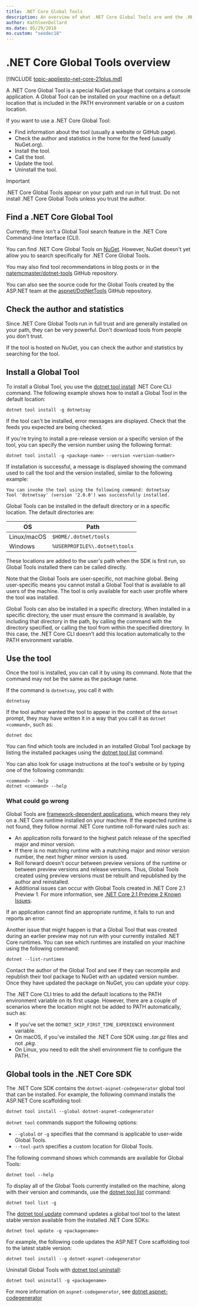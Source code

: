 ```yaml
---
title: .NET Core Global Tools
description: An overview of what .NET Core Global Tools are and the .NET Core CLI commands available for them. 
author: KathleenDollard
ms.date: 05/29/2018
ms.custom: "seodec18"
---
```

# .NET Core Global Tools overview

[!INCLUDE [topic-appliesto-net-core-21plus.md](../../../includes/topic-appliesto-net-core-21plus.md)]

A .NET Core Global Tool is a special NuGet package that contains a console application. A Global Tool can be installed on your machine on a default location that is included in the PATH environment variable or on a custom location.

If you want to use a .NET Core Global Tool:

* Find information about the tool (usually a website or GitHub page).
* Check the author and statistics in the home for the feed (usually NuGet.org).
* Install the tool.
* Call the tool.
* Update the tool.
* Uninstall the tool.

> [!IMPORTANT]
> .NET Core Global Tools appear on your path and run in full trust. Do not install .NET Core Global Tools unless you trust the author.

## Find a .NET Core Global Tool

Currently, there isn't a Global Tool search feature in the .NET Core Command-line Interface (CLI).

You can find .NET Core Global Tools on [NuGet](https://www.nuget.org). However, NuGet doesn't yet allow you to search specifically for .NET Core Global Tools.

You may also find tool recommendations in blog posts or in the [natemcmaster/dotnet-tools](https://github.com/natemcmaster/dotnet-tools) GitHub repository.

You can also see the source code for the Global Tools created by the ASP.NET team at the [aspnet/DotNetTools](https://github.com/aspnet/DotNetTools/) GitHub repository.

## Check the author and statistics

Since .NET Core Global Tools run in full trust and are generally installed on your path, they can be very powerful. Don't download tools from people you don't trust.

If the tool is hosted on NuGet, you can check the author and statistics by searching for the tool.

## Install a Global Tool

To install a Global Tool, you use the [dotnet tool install](dotnet-tool-install.md) .NET Core CLI command. The following example shows how to install a Global Tool in the default location:

```console
dotnet tool install -g dotnetsay
```

If the tool can't be installed, error messages are displayed. Check that the feeds you expected are being checked.

If you're trying to install a pre-release version or a specific version of the tool, you can specify the version number using the following format:

```console
dotnet tool install -g <package-name> --version <version-number>
```

If installation is successful, a message is displayed showing the command used to call the tool and the version installed, similar to the following example:

```
You can invoke the tool using the following command: dotnetsay
Tool 'dotnetsay' (version '2.0.0') was successfully installed.
```

Global Tools can be installed in the default directory or in a specific location. The default directories are:

| OS          | Path                          |
|-------------|-------------------------------|
| Linux/macOS | `$HOME/.dotnet/tools`         |
| Windows     | `%USERPROFILE%\.dotnet\tools` |

These locations are added to the user's path when the SDK is first run, so Global Tools installed there can be called directly.

Note that the Global Tools are user-specific, not machine global. Being user-specific means you cannot install a Global Tool that is available to all users of the machine. The tool is only available for each user profile where the tool was installed.

Global Tools can also be installed in a specific directory. When installed in a specific directory, the user must ensure the command is available, by including that directory in the path, by calling the command with the directory specified, or calling the tool from within the specified directory.
In this case, the .NET Core CLI doesn't add this location automatically to the PATH environment variable.

## Use the tool

Once the tool is installed, you can call it by using its command. Note that the command may not be the same as the package name.

If the command is `dotnetsay`, you call it with:

```console
dotnetsay
```

If the tool author wanted the tool to appear in the context of the `dotnet` prompt, they may have written it in a way that you call it as `dotnet <command>`, such as:

```console
dotnet doc
```

You can find which tools are included in an installed Global Tool package by listing the installed packages using the [dotnet tool list](dotnet-tool-list.md) command.

You can also look for usage instructions at the tool's website or by typing one of the following commands:

```console
<command> --help
dotnet <command> --help
```

### What could go wrong

Global Tools are [framework-dependent applications](../deploying/index.md#framework-dependent-deployments-fdd), which means they rely on a .NET Core runtime installed on your machine. If the expected runtime is not found, they follow normal .NET Core runtime roll-forward rules such as:

* An application rolls forward to the highest patch release of the specified major and minor version.
* If there is no matching runtime with a matching major and minor version number, the next higher minor version is used.
* Roll forward doesn't occur between preview versions of the runtime or between preview versions and release versions. Thus, Global Tools created using preview versions must be rebuilt and republished by the author and reinstalled.
* Additional issues can occur with Global Tools created in .NET Core 2.1 Preview 1. For more information, see [.NET Core 2.1 Preview 2 Known Issues](https://github.com/dotnet/core/blob/master/release-notes/2.1/Preview/2.1.0-preview2-known-issues.md).

If an application cannot find an appropriate runtime, it fails to run and reports an error.

Another issue that might happen is that a Global Tool that was created during an earlier preview may not run with your currently installed .NET Core runtimes. You can see which runtimes are installed on your machine using the following command:

```console
dotnet --list-runtimes
```

Contact the author of the Global Tool and see if they can recompile and republish their tool package to NuGet with an updated version number. Once they have updated the package on NuGet, you can update your copy.

The .NET Core CLI tries to add the default locations to the PATH environment variable on its first usage. However, there are a couple of scenarios where the location might not be added to PATH automatically, such as:

* If you've set the `DOTNET_SKIP_FIRST_TIME_EXPERIENCE` environment variable.
* On macOS, if you've installed the .NET Core SDK using *.tar.gz* files and not *.pkg*.
* On Linux, you need to edit the shell environment file to configure the PATH.

## Global tools in the .NET Core SDK

The .NET Core SDK contains the `dotnet-aspnet-codegenerator` global tool that can be installed. For example, the following command installs the ASP.NET Core scaffolding tool:

```console
dotnet tool install --global dotnet-aspnet-codegenerator
```

`dotnet tool` commands support the following options:

* `--global` or `-g` specifies that the command is applicable to user-wide Global Tools.
* `--tool-path` specifies a custom location for Global Tools.

The following command shows which commands are available for Global Tools:

```console
dotnet tool --help
```

To display all of the Global Tools currently installed on the machine, along with their version and commands, use the [dotnet tool list](dotnet-tool-list.md) command:

```console
dotnet tool list -g
```

The [dotnet tool update](dotnet-tool-update.md) command updates a global tool tool to the latest stable version available from the installed .NET Core SDKs:

```console
dotnet tool update -g <packagename>
```

For example, the following code updates the ASP.NET Core scaffolding tool to the latest stable version:

```console
dotnet tool install --g dotnet-aspnet-codegenerator
```

Uninstall Global Tools with [dotnet tool uninstall](dotnet-tool-uninstall.md):

```console
dotnet tool uninstall -g <packagename>
```

For more information on `aspnet-codegenerator`, see [dotnet aspnet-codegenerator](dotnet-aspnet-codegenerator.md)